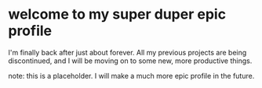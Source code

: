 # welcome to my super duper epic profile
I'm finally back after just about forever. All my previous projects are being discontinued, and I will be moving on to some new, more productive things.

note: this is a placeholder. I will make a much more epic profile in the future.
